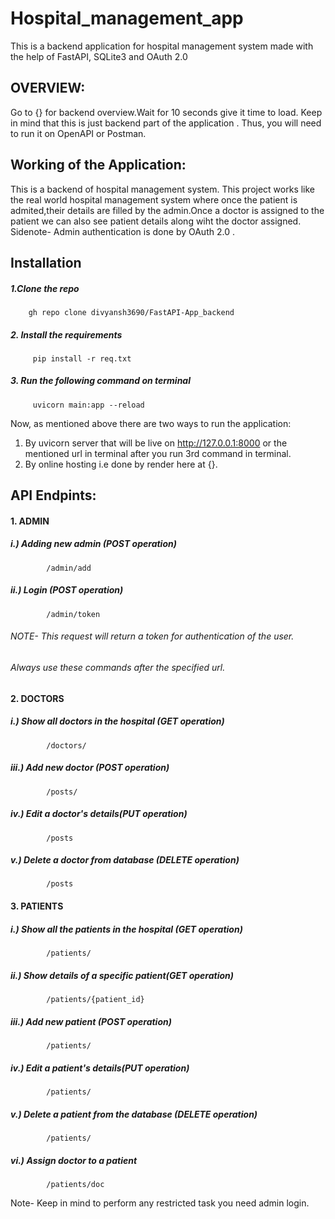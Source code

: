 # Hospital_management_app
This is a backend application for hospital management system made with the help of FastAPI, SQLite3 and OAuth 2.0


## OVERVIEW:
Go to {} for backend overview.Wait for 10 seconds give it time to load.
Keep in mind that this is just backend part of the application .
Thus, you will need to run it on OpenAPI or Postman.

## Working of the Application:
This is a backend of hospital management system. This project works like the real world hospital management system where once the patient is admited,their details 
are filled by the admin.Once a doctor is assigned to the patient we can also see patient details along wiht the doctor assigned.
Sidenote- Admin authentication is done by OAuth 2.0 .


## Installation 
##### 1.Clone the repo
        gh repo clone divyansh3690/FastAPI-App_backend
        
##### 2. Install the requirements
         pip install -r req.txt
         
##### 3. Run the following command on terminal
         uvicorn main:app --reload


Now, as mentioned above there are two ways to run the application:
1. By uvicorn server that will be live on http://127.0.0.1:8000 or the mentioned url in terminal after you run 3rd command in terminal.
2. By online hosting i.e done by render here at {}.



## API Endpints:
#### 1. ADMIN

##### i.)  Adding new admin (POST operation)
            /admin/add
##### ii.) Login (POST operation)
            /admin/token
######   NOTE- This request will return a token for authentication of the user.
######         Always use these commands after the specified url.

#### 2. DOCTORS
        
#####   i.)  Show all doctors in the hospital (GET operation)
            /doctors/        
#####   iii.) Add new doctor  (POST operation)            
            /posts/                     
#####   iv.)  Edit a doctor's details(PUT operation)            
            /posts   
#####   v.)   Delete a doctor from database (DELETE operation)            
            /posts
            
#### 3. PATIENTS
        
#####   i.)  Show all the patients in the hospital (GET operation)
            /patients/        
#####   ii.) Show details of a specific patient(GET operation)
            /patients/{patient_id}    
#####   iii.) Add new patient  (POST operation)            
            /patients/                     
#####   iv.)  Edit a patient's details(PUT operation)            
            /patients/
#####   v.)   Delete a patient from the database (DELETE operation)            
            /patients/
#####   vi.) Assign doctor to a patient
            /patients/doc
            
Note- Keep in mind to perform any restricted task you need admin login.
            
            
